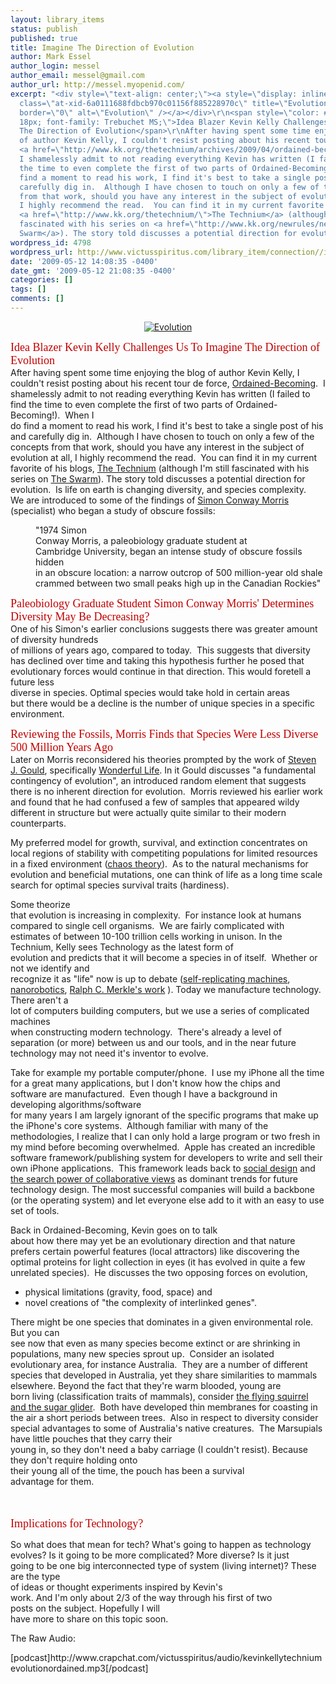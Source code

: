 ```yaml
---
layout: library_items
status: publish
published: true
title: Imagine The Direction of Evolution
author: Mark Essel
author_login: messel
author_email: messel@gmail.com
author_url: http://messel.myopenid.com/
excerpt: "<div style=\"text-align: center;\"><a style=\"display: inline;\" href=\"http://www.flickr.com/photos/9679326@N04/\"><img
  class=\"at-xid-6a0111688fdbcb970c01156f885228970c\" title=\"Evolution\" src=\"http://messel.typepad.com/.a/6a0111688fdbcb970c01156f885228970c-500pi\"
  border=\"0\" alt=\"Evolution\" /></a></div>\r\n<span style=\"color: #c00000; font-size:
  18px; font-family: Trebuchet MS;\">Idea Blazer Kevin Kelly Challenges Us To Imagine
  The Direction of Evolution</span>\r\nAfter having spent some time enjoying the blog
  of author Kevin Kelly, I couldn't resist posting about his recent tour de force,
  <a href=\"http://www.kk.org/thetechnium/archives/2009/04/ordained-becomi.php\">Ordained-Becoming</a>. 
  I shamelessly admit to not reading everything Kevin has written (I failed to find
  the time to even complete the first of two parts of Ordained-Becoming!).  When I\r\ndo
  find a moment to read his work, I find it's best to take a single post of his and
  carefully dig in.  Although I have chosen to touch on only a few of the concepts
  from that work, should you have any interest in the subject of evolution at all,
  I highly recommend the read.  You can find it in my current favorite of his blogs,
  <a href=\"http://www.kk.org/thetechnium/\">The Technium</a> (although I'm still
  fascinated with his series on <a href=\"http://www.kk.org/newrules/newrules-1.html\">The
  Swarm</a>). The story told discusses a potential direction for evolution.  "
wordpress_id: 4798
wordpress_url: http://www.victusspiritus.com/library_item/connection//imagine-the-direction-of-evolution/
date: '2009-05-12 14:08:35 -0400'
date_gmt: '2009-05-12 21:08:35 -0400'
categories: []
tags: []
comments: []
---
```

<div style="text-align: center;"><a style="display: inline;" href="http://www.flickr.com/photos/9679326@N04/"><img class="at-xid-6a0111688fdbcb970c01156f885228970c" title="Evolution" src="http://messel.typepad.com/.a/6a0111688fdbcb970c01156f885228970c-500pi" border="0" alt="Evolution" /></a></div>
<p><span style="color: #c00000; font-size: 18px; font-family: Trebuchet MS;">Idea Blazer Kevin Kelly Challenges Us To Imagine The Direction of Evolution</span><br />
After having spent some time enjoying the blog of author Kevin Kelly, I couldn't resist posting about his recent tour de force, <a href="http://www.kk.org/thetechnium/archives/2009/04/ordained-becomi.php">Ordained-Becoming</a>.  I shamelessly admit to not reading everything Kevin has written (I failed to find the time to even complete the first of two parts of Ordained-Becoming!).  When I<br />
do find a moment to read his work, I find it's best to take a single post of his and carefully dig in.  Although I have chosen to touch on only a few of the concepts from that work, should you have any interest in the subject of evolution at all, I highly recommend the read.  You can find it in my current favorite of his blogs, <a href="http://www.kk.org/thetechnium/">The Technium</a> (although I'm still fascinated with his series on <a href="http://www.kk.org/newrules/newrules-1.html">The Swarm</a>). The story told discusses a potential direction for evolution.  <a id="more"></a><a id="more-4798"></a>Is life on earth is changing diversity, and species complexity.   We are introduced to some of the findings of <a href="http://en.wikipedia.org/wiki/Simon_Conway_Morris">Simon Conway Morris</a> (specialist) who began a study of obscure fossils:</p>
<div class="blockquote" style="margin-left: 40px;">"1974 Simon<br />
Conway Morris, a paleobiology graduate student at<br />
Cambridge University, began an intense study of obscure fossils hidden<br />
in an obscure location: a narrow outcrop of 500 million-year old shale<br />
crammed between two small peaks high up in the Canadian Rockies"</div>
<p><span style="color: #c00000; font-size: 18px; font-family: Trebuchet MS;">Paleobiology Graduate Student Simon Conway Morris' Determines Diversity May Be Decreasing?</span><br />
One of his Simon's earlier conclusions suggests there was greater amount of diversity hundreds<br />
of millions of years ago, compared to today.  This suggests that diversity has declined over time and taking this hypothesis further he posed that evolutionary forces would continue in that direction. This would foretell a future less<br />
diverse in species. Optimal species would take hold in certain areas<br />
but there would be a decline is the number of unique species in a specific environment.</p>
<p><span style="color: #c00000; font-size: 18px; font-family: Trebuchet MS;">Reviewing the Fossils, Morris Finds that Species Were Less Diverse 500 Million Years Ago</span><br />
Later on Morris reconsidered his theories prompted by the work of <a href="http://en.wikipedia.org/wiki/Stephen_Jay_Gould">Steven J. Gould</a>, specifically <a href="http://www.amazon.com/Wonderful-Life-Burgess-Nature-History/dp/039330700X%3FSubscriptionId%3D02ZH6J1W0649DTNS6002%26tag%3Dkkorg-20%26linkCode%3Dxm2%26camp%3D2025%26creative%3D165953%26creativeASIN%3D039330700X">Wonderful Life</a>. In it Gould discusses "a fundamental contingency of evolution", an introduced random element that suggests there is no inherent direction for evolution.  Morris reviewed his earlier work and found that he had confused a few of samples that appeared wildy different in structure but were actually quite similar to their modern counterparts.</p>
<p>My preferred model for growth, survival, and extinction concentrates on local regions of stability with competiting populations for limited resources in a fixed environment (<a href="http://en.wikipedia.org/wiki/Chaos_theory">chaos theory</a>).  As to the natural mechanisms for evolution and beneficial mutations, one can think of life as a long time scale search for optimal species survival traits (hardiness).</p>
<p>Some theorize<br />
that evolution is increasing in complexity.  For instance look at humans compared to single cell organisms.  We are fairly complicated with estimates of between 10-100 trillion cells working in unison. In the Technium, Kelly sees Technology as the latest form of<br />
evolution and predicts that it will become a species in of itself.  Whether or not we identify and<br />
recognize it as "life" now is up to debate (<a href="http://en.wikipedia.org/wiki/Self-replicating_machine">self-replicating machines</a>, <a href="http://en.wikipedia.org/wiki/Nanorobotics">nanorobotics</a>, <a href="http://www.zyvex.com/nanotech/selfRepNASA.html">Ralph C. Merkle's work</a> ). Today we manufacture technology.  There aren't a<br />
lot of computers building computers, but we use a series of complicated machines<br />
when constructing modern technology.  There's already a level of separation (or more) between us and our tools, and in the near future technology may not need it's inventor to evolve.</p>
<p>Take for example my portable computer/phone.  I use my iPhone all the time for a great many applications, but I don't know how the chips and<br />
software are manufactured.  Even though I have a background in developing algorithms/software<br />
for many years I am largely ignorant of the specific programs that make up the iPhone's core systems.  Although familiar with many of the methodologies, I realize that I can only hold a large program or two fresh in my mind before becoming overwhelmed.  Apple has created an incredible software framework/publishing system for developers to write and sell their own iPhone applications.  This framework leads back to <a href="http://victusfate.github.io/victusspiritus/uncategorized/2009/03/29/social-media-will-be-the-dominant-design-focus-of-the-21st-century/">social design</a> and <a href="http://victusfate.github.io/victusspiritus/uncategorized/2009/04/25/the-search-power-of-collaborative-design/">the search power of collaborative views</a> as dominant trends for future technology design. The most successful companies will build a backbone (or the operating system) and let everyone else add to it with an easy to use set of tools.</p>
<p>Back in Ordained-Becoming, Kevin goes on to talk<br />
about how there may yet be an evolutionary direction and that nature prefers certain powerful features (local attractors) like discovering the optimal proteins for light collection in eyes (it has evolved in quite a few unrelated species).  He discusses the two opposing forces on evolution,</p>
<ul>
<li>physical limitations (gravity, food, space) and</li>
<li>novel creations of "the complexity of interlinked genes".</li>
</ul>
<p>There might be one species that dominates in a given environmental role.  But you can<br />
see now that even as many species become extinct or are shrinking in populations, many new species sprout up.  Consider an isolated evolutionary area, for instance Australia.  They are a number of different species that developed in Australia, yet they share similarities to mammals elsewhere. Beyond the fact that they're warm blooded, young are<br />
born living (classification traits of mammals), consider <a href="http://evolution.berkeley.edu/evolibrary/article/0_0_0/analogy_02">the flying squirrel and the sugar glider</a>.  Both have developed thin membranes for coasting in the air a short periods between trees.  Also in respect to diversity consider special advantages to some of Australia's native creatures.  The Marsupials have little pouches that they carry their<br />
young in, so they don't need a baby carriage (I couldn't resist). Because they don't require holding onto<br />
their young all of the time, the pouch has been a survival<br />
advantage for them.</p>
<p><span style="color: #c00000; font-size: 18px; font-family: Trebuchet MS;"><br />
</span></p>
<p><span style="color: #c00000; font-size: 18px; font-family: Trebuchet MS;">Implications for Technology?<br />
</span></p>
<p>So what does that mean for tech? What's going to happen as technology<br />
evolves? Is it going to be more complicated? More diverse? Is it just<br />
going to be one big interconnected type of system (living internet)? These are the type<br />
of ideas or thought experiments inspired by Kevin's<br />
work. And I'm only about 2/3 of the way through his first of two<br />
posts on the subject. Hopefully I will<br />
have more to share on this topic soon.</p>
<p>The Raw Audio:</p>
<p>[podcast]http://www.crapchat.com/victusspiritus/audio/kevinkellytechniumevolutionordained.mp3[/podcast]</p>
<p><span class="at-xid-6a0111688fdbcb970c01157082f276970b"><a href="http://messel.typepad.com/files/kevinkellytechniumevolutionordained.mp3"><br />
</a></span></p>

